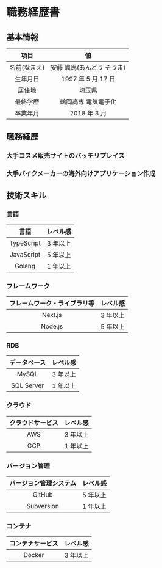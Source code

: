 # 職務経歴書

## 基本情報

|項目|値|
| :---: | :---: |
|名前(なまえ)|安藤 颯馬(あんどう そうま)|
|生年月日|1997 年 5 月 17 日|
|居住地|埼玉県|
|最終学歴|鶴岡高専 電気電子化|
|卒業年月|2018 年 3 月|

## 職務経歴

### 大手コスメ販売サイトのバッチリプレイス

### 大手バイクメーカーの海外向けアプリケーション作成

## 技術スキル

### 言語

|言語|レベル感|
| :---: | :---: |
|TypeScript|3 年以上|
|JavaScript|5 年以上|
|Golang|1 年以上|

### フレームワーク

|フレームワーク・ライブラリ等|レベル感|
| :---: | :---: |
|Next.js|3 年以上|
|Node.js|5 年以上|

### RDB

|データベース|レベル感|
| :---: | :---: |
|MySQL|3 年以上|
|SQL Server|1 年以上|

### クラウド

|クラウドサービス|レベル感|
| :---: | :---: |
|AWS|3 年以上|
|GCP|1 年以上|

### バージョン管理

|バージョン管理システム|レベル感|
| :---: | :---: |
|GitHub|5 年以上|
|Subversion|1 年以上|

### コンテナ

|コンテナサービス|レベル感|
| :---: | :---: |
|Docker|3 年以上|
